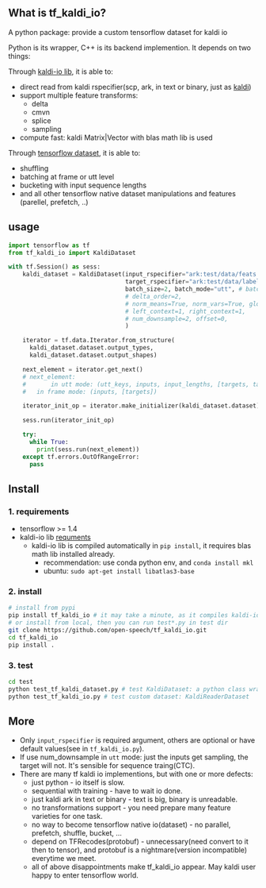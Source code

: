 ## What is tf_kaldi_io?
A python package: provide a custom tensorflow dataset for kaldi io

Python is its wrapper, C++ is its backend implemention. It depends on two things:

Through [kaldi-io lib](https://github.com/open-speech/kaldi-io.git), it is able to:
- direct read from kaldi rspecifier(scp, ark, in text or binary, just as [kaldi](https://github.com/kaldi-asr/kaldi))
- support multiple feature transforms:
  - delta
  - cmvn
  - splice
  - sampling
- compute fast: kaldi Matrix|Vector with blas math lib is used

Through [tensorflow dataset](https://www.tensorflow.org/guide/datasets), it is able to:
- shuffling
- batching at frame or utt level
- bucketing with input sequence lengths
- and all other tensorflow native dataset manipulations and features (parellel, prefetch, ..)

## usage

```python
import tensorflow as tf
from tf_kaldi_io import KaldiDataset

with tf.Session() as sess:
    kaldi_dataset = KaldiDataset(input_rspecifier="ark:test/data/feats.ark",
                                 target_rspecifier="ark:test/data/labels.ark",
                                 batch_size=2, batch_mode="utt", # batch_mode="frame",
                                 # delta_order=2,
                                 # norm_means=True, norm_vars=True, global_cmvn_file="test/data/global.cmvn"
                                 # left_context=1, right_context=1,
                                 # num_downsample=2, offset=0,
                                 )

    iterator = tf.data.Iterator.from_structure(
      kaldi_dataset.dataset.output_types,
      kaldi_dataset.dataset.output_shapes)

    next_element = iterator.get_next()
    # next_element: 
    #		in utt mode: (utt_keys, inputs, input_lengths, [targets, target_lengths])
    #   in frame mode: (inputs, [targets])

    iterator_init_op = iterator.make_initializer(kaldi_dataset.dataset)

    sess.run(iterator_init_op)

    try:
      while True:
        print(sess.run(next_element))
    except tf.errors.OutOfRangeError:
      pass

```

## Install

### 1. requirements
- tensorflow >= 1.4
- kaldi-io lib [requments](https://github.com/open-speech/kaldi-io.git)
  - kaldi-io lib is compiled automatically in `pip install`, it requires blas math lib installed already.
    - recommendation: use conda python env, and `conda install mkl`
    - ubuntu: `sudo apt-get install libatlas3-base`

### 2. install
```bash
# install from pypi
pip install tf_kaldi_io # it may take a minute, as it compiles kaldi-io lib
# or install from local, then you can run test*.py in test dir
git clone https://github.com/open-speech/tf_kaldi_io.git
cd tf_kaldi_io
pip install .
```

### 3. test

```bash
cd test
python test_tf_kaldi_dataset.py # test KaldiDataset: a python class wrapper of custom dataset
python test_tf_kaldi_io.py # test custom dataset: KaldiReaderDataset
```

## More
- Only `input_rspecifier` is required argument, others are optional or have default values(see in `tf_kaldi_io.py`).
- If use num_downsample in `utt` mode: just the inputs get sampling, the target will not. It's sensible for sequence traing(CTC).
- There are many tf kaldi io implementions, but with one or more defects:
    - just python - io itself is slow.
    - sequential with training - have to wait io done.
    - just kaldi ark in text or binary - text is big, binary is unreadable.
    - no transformations support - you need prepare many feature varieties for one task.
    - no way to become tensorflow native io(dataset) - no parallel, prefetch, shuffle, bucket, ...
    - depend on TFRecodes(protobuf) - unnecessary(need convert to it then to tensor), and protobuf is a nightmare(version incompatible) everytime we meet.
    - all of above disappointments make tf_kaldi_io appear. May kaldi user happy to enter tensorflow world.
    